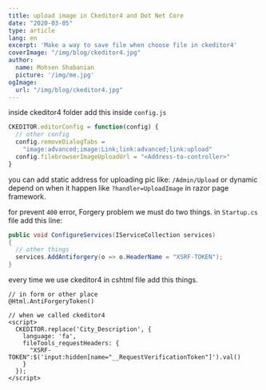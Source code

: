 ```yaml
---
title: upload image in Ckeditor4 and Dot Net Core
date: "2020-03-05"
type: article
lang: en
excerpt: 'Make a way to save file when choose file in ckeditor4'
coverImage: "/img/blog/ckeditor4.jpg"
author:
  name: Mohsen Shabanian
  picture: '/img/me.jpg'
ogImage:
  url: "/img/blog/ckeditor4.jpg"
---
```


inside ckeditor4 folder add this inside `config.js`

```js
CKEDITOR.editorConfig = function(config) {
  // other config
  config.removeDialogTabs =
    "image:advanced;image:Link;link:advanced;link:upload"
  config.filebrowserImageUploadUrl = "<Address-to-controller>"
}
```

you can add static address for uploading pic like: `/Admin/Upload` or dynamic depend on when it happen like `?handler=UploadImage` in razor page framework.

for prevent `400` error, Forgery problem we must do two things. in `Startup.cs` file add this line:

```cs
public void ConfigureServices(IServiceCollection services)
{
  // other things
  services.AddAntiforgery(o => o.HeaderName = "XSRF-TOKEN");
}
```

every time we use ckeditor4 in cshtml file add this things.

```cshtml
// in form or other place
@Html.AntiForgeryToken()

// when we called ckeditor4
<script>
  CKEDITOR.replace('City_Description', {
    language: 'fa',
    fileTools_requestHeaders: {
      "XSRF-TOKEN":$('input:hidden[name="__RequestVerificationToken"]').val()
    }
  });
</script>
```
